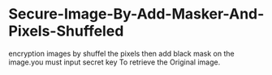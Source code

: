 # Secure-Image-By-Add-Masker-And-Pixels-Shuffeled
encryption images by shuffel the pixels then add black mask on the image.you must input secret key To retrieve the Original image.
